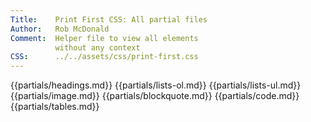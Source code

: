 ```yaml
---
Title:    Print First CSS: All partial files
Author:   Rob McDonald  
Comment:  Helper file to view all elements
          without any context
CSS:      ../../assets/css/print-first.css
---
```


{{partials/headings.md}}
{{partials/lists-ol.md}}
{{partials/lists-ul.md}}
{{partials/image.md}}
{{partials/blockquote.md}}
{{partials/code.md}}
{{partials/tables.md}}
